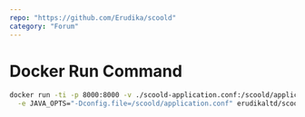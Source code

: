 ```yaml
---
repo: "https://github.com/Erudika/scoold"
category: "Forum"
---
```


# Docker Run Command

```bash
docker run -ti -p 8000:8000 -v ./scoold-application.conf:/scoold/application.conf \
  -e JAVA_OPTS="-Dconfig.file=/scoold/application.conf" erudikaltd/scoold:latest_stable
```
